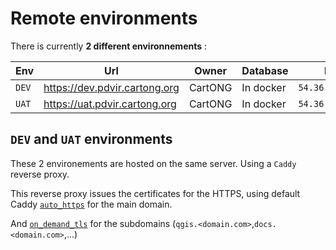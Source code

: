 # Remote environments

There is currently **2 different environnements** :

| Env | Url                         | Owner   | Database  | IP             |
|-----|-----------------------------|---------|-----------|----------------|
|`DEV`| https://dev.pdvir.cartong.org | CartONG | In docker | `54.36.176.77` |
|`UAT`| https://uat.pdvir.cartong.org | CartONG | In docker | `54.36.176.77` |

## `DEV` and `UAT` environments

These 2 environements are hosted on the same server. Using a `Caddy` reverse proxy.

This reverse proxy issues the certificates for the HTTPS, using default Caddy [`auto_https`](https://caddyserver.com/docs/automatic-https) for the main domain.

And [`on_demand_tls`](https://caddyserver.com/docs/automatic-https#on-demand-tls) for the subdomains (`qgis.<domain.com>`,`docs.<domain.com>`,...)

